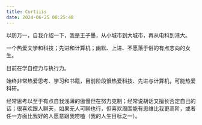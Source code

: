 ```yaml
---
title: Curtiiis
date: 2024-06-25 00:25:48
---
```


以防万一，自我介绍一下，我是王子墨，从小城市到大城市，再从电科到港大。

一个热爱文学和科技；先进和计算机；幽默、上进、不愿落于俗的有点志向的女生。

目前在学自控力与执行力。

始终非常热爱思考、学习和书籍，目前阶段很热爱科技、先进与计算机，可能热爱科研。

经常思考以至于有点自我浅薄的傲慢但在努力克制；经常说胡话又擅长否定自己的话；很喜欢跟人聊天，如果无人可聊也行，但喜欢周围能有思维比我更高阶，或者任一方面比我好的人愿意跟我唠嗑（我的人生目标之一）。
